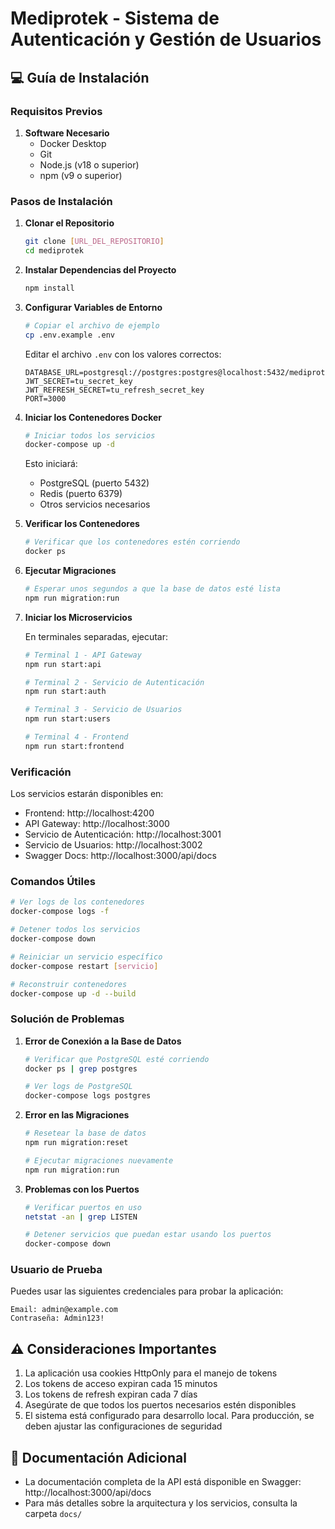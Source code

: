 # Mediprotek - Sistema de Autenticación y Gestión de Usuarios

## 💻 Guía de Instalación

### Requisitos Previos

1. **Software Necesario**
   - Docker Desktop
   - Git
   - Node.js (v18 o superior)
   - npm (v9 o superior)

### Pasos de Instalación

1. **Clonar el Repositorio**
   ```bash
   git clone [URL_DEL_REPOSITORIO]
   cd mediprotek
   ```

2. **Instalar Dependencias del Proyecto**
   ```bash
   npm install
   ```

3. **Configurar Variables de Entorno**
   ```bash
   # Copiar el archivo de ejemplo
   cp .env.example .env
   ```
   Editar el archivo `.env` con los valores correctos:
   ```env
   DATABASE_URL=postgresql://postgres:postgres@localhost:5432/mediprotek
   JWT_SECRET=tu_secret_key
   JWT_REFRESH_SECRET=tu_refresh_secret_key
   PORT=3000
   ```

4. **Iniciar los Contenedores Docker**
   ```bash
   # Iniciar todos los servicios
   docker-compose up -d
   ```
   Esto iniciará:
   - PostgreSQL (puerto 5432)
   - Redis (puerto 6379)
   - Otros servicios necesarios

5. **Verificar los Contenedores**
   ```bash
   # Verificar que los contenedores estén corriendo
   docker ps
   ```

6. **Ejecutar Migraciones**
   ```bash
   # Esperar unos segundos a que la base de datos esté lista
   npm run migration:run
   ```

7. **Iniciar los Microservicios**

   En terminales separadas, ejecutar:

   ```bash
   # Terminal 1 - API Gateway
   npm run start:api

   # Terminal 2 - Servicio de Autenticación
   npm run start:auth

   # Terminal 3 - Servicio de Usuarios
   npm run start:users

   # Terminal 4 - Frontend
   npm run start:frontend
   ```

### Verificación

Los servicios estarán disponibles en:

- Frontend: http://localhost:4200
- API Gateway: http://localhost:3000
- Servicio de Autenticación: http://localhost:3001
- Servicio de Usuarios: http://localhost:3002
- Swagger Docs: http://localhost:3000/api/docs

### Comandos Útiles

```bash
# Ver logs de los contenedores
docker-compose logs -f

# Detener todos los servicios
docker-compose down

# Reiniciar un servicio específico
docker-compose restart [servicio]

# Reconstruir contenedores
docker-compose up -d --build
```

### Solución de Problemas

1. **Error de Conexión a la Base de Datos**
   ```bash
   # Verificar que PostgreSQL esté corriendo
   docker ps | grep postgres
   
   # Ver logs de PostgreSQL
   docker-compose logs postgres
   ```

2. **Error en las Migraciones**
   ```bash
   # Resetear la base de datos
   npm run migration:reset
   
   # Ejecutar migraciones nuevamente
   npm run migration:run
   ```

3. **Problemas con los Puertos**
   ```bash
   # Verificar puertos en uso
   netstat -an | grep LISTEN
   
   # Detener servicios que puedan estar usando los puertos
   docker-compose down
   ```

### Usuario de Prueba

Puedes usar las siguientes credenciales para probar la aplicación:

```
Email: admin@example.com
Contraseña: Admin123!
```

## ⚠️ Consideraciones Importantes

1. La aplicación usa cookies HttpOnly para el manejo de tokens
2. Los tokens de acceso expiran cada 15 minutos
3. Los tokens de refresh expiran cada 7 días
4. Asegúrate de que todos los puertos necesarios estén disponibles
5. El sistema está configurado para desarrollo local. Para producción, se deben ajustar las configuraciones de seguridad

## 📖 Documentación Adicional

- La documentación completa de la API está disponible en Swagger: http://localhost:3000/api/docs
- Para más detalles sobre la arquitectura y los servicios, consulta la carpeta `docs/`
